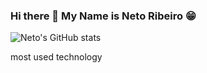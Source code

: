 ### Hi there 👋 My Name is Neto Ribeiro 😁

![Neto's GitHub stats](https://github-readme-stats.vercel.app/api?username=NetoRibeiroZ&show_icons=true&theme=radical)

most used technology

